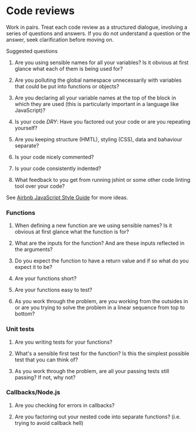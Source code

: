 # Code reviews

Work in pairs. Treat each code review as a structured dialogue, involving a series of questions and answers. If you do not understand a question or the answer, seek clarification before moving on.

Suggested questions

1. Are you using sensible names for all your variables? Is it obvious at first glance what each of them is being used for?

1. Are you polluting the global namespace unnecessarily with variables that could be put into functions or objects?

1. Are you declaring all your variable names at the top of the block in which they are used (this is particularly important in a language like JavaScript)?

1. Is your code *DRY*: Have you factored out your code or are you repeating yourself?

1. Are you keeping structure (HMTL), styling (CSS), data and bahaviour separate?

1. Is your code nicely commented?

1. Is your code consistently indented?

1. What feedback to you get from running jshint or some other code linting tool over your code?

See [Airbnb JavaScript Style Guide](https://github.com/airbnb/javascript) for more ideas.

### Functions

1. When defining a new function are we using sensible names? Is it obvious at first glance what the function is for?

1. What are the inputs for the function? And are these inputs reflected in the arguments?

1. Do you expect the function to have a return value and if so what do you expect it to be?

1. Are your functions short?

1. Are your functions easy to test?

1. As you work through the problem, are you working from the outsides in or are you trying to solve the problem in a linear sequence from top to bottom?

### Unit tests

1. Are you writing tests for your functions?

1. What's a sensible first test for the function? Is this the simplest possible test that you can think of?

1. As you work through the problem, are all your passing tests still passing? If not, why not?

### Callbacks/Node.js

1. Are you checking for errors in callbacks?

1. Are you factoring out your nested code into separate functions? (i.e. trying to avoid callback hell)

